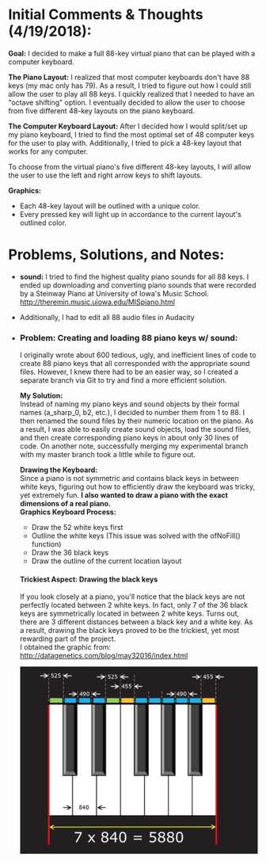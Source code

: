 # Initial Comments & Thoughts (4/19/2018):
**Goal:** I decided to make a full 88-key virtual piano that can
be played with a computer keyboard.  

**The Piano Layout:**
I realized that most computer keyboards don't have 88 keys (my mac only has 79).
As a result, I tried to figure out how I could still allow the user to play all
88 keys. I quickly realized that I needed to have an "octave shifting" option.
I eventually decided to allow the user to choose from five different 48-key
layouts on the piano keyboard.  

**The Computer Keyboard Layout:**
After I decided how I would split/set up my piano keyboard, I tried to find the
most optimal set of 48 computer keys for the user to play with. Additionally, I
tried to pick a 48-key layout that works for any computer.  

To choose from the virtual piano's five different 48-key layouts, I will allow
the user to use the left and right arrow keys to shift layouts.  

**Graphics:**
- Each 48-key layout will be outlined with a unique color.
- Every pressed key will light up in accordance to the current layout's outlined color.

# Problems, Solutions, and Notes:
- **sound:** I tried to find the highest quality piano sounds for all 88 keys. I ended up
downloading and converting piano sounds that were recorded by a Steinway Piano
at University of Iowa's Music School.  
http://theremin.music.uiowa.edu/MISpiano.html  

- Additionally, I had to edit all 88 audio files in Audacity

- ### Problem: Creating and loading 88 piano keys w/ sound:  
  I originally wrote about 600 tedious, ugly, and inefficient lines of code to
  create 88 piano keys that all corresponded with the appropriate sound files. However,
  I knew there had to be an easier way, so I created a separate branch via Git to
  try and find a more efficient solution.

  **My Solution:**   
  Instead of naming my piano keys and sound objects by their formal names (a_sharp_0, b2, etc.),
  I decided to number them from 1 to 88. I then renamed the sound files by their
  numeric location on the piano. As a result, I was able to easily create sound objects,
  load the sound files, and then create corresponding piano keys in about only 30
  lines of code. On another note, successfully merging my experimental branch with my master branch
  took a little while to figure out.  

  **Drawing the Keyboard:**  
  Since a piano is not symmetric and contains black keys in between white keys,
  figuring out how to efficiently draw the keyboard was tricky, yet extremely fun.
  **I also wanted to draw a piano with the exact dimensions of a real piano.**  
  **Graphics Keyboard Process:**
  - Draw the 52 white keys first
  - Outline the white keys (This issue was solved with the ofNoFill() function)
  - Draw the 36 black keys
  - Draw the outline of the current location layout    


  #### Trickiest Aspect: Drawing the black keys   
  If you look closely at a piano, you'll notice that the black keys are not perfectly
  located between 2 white keys. In fact, only 7 of the 36 black keys are symmetrically
  located in between 2 white keys. Turns out, there are 3 different distances between
  a black key and a white key. As a result, drawing the black keys proved to be the
  trickiest, yet most rewarding part of the project.   
  I obtained the graphic from: http://datagenetics.com/blog/may32016/index.html

  ![Piano Dimensions](UsedPictures/EditedPianoDimensions.png)    
